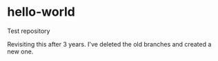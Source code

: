# hello-world
Test repository

Revisiting this after 3 years. I've deleted the old branches and created a new one.
